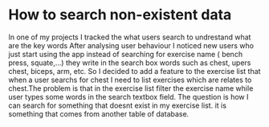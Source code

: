 # How to search non-existent data
  In one of my projects I tracked the what users 
search to undrestand what are the key words
After analysing user behaviour I
noticed new users who just start using the app
instead of searching for exercise name ( bench press, squate,...) they
write in the search box words such as chest, upers chest, biceps, arm, etc.
So I decided to add a feature to the 
exercise list that when a user searchs 
for chest I need to list exercises 
which are relates to chest.The problem is 
that in the exercise list filter
the exercise name while user types
some words in the search textbox field.
The question is how I can search for something
that doesnt exist in my exercise list.
it is something that comes from another table of database.
